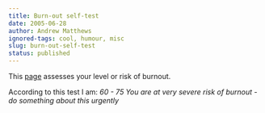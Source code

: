 ```yaml
---
title: Burn-out self-test
date: 2005-06-28
author: Andrew Matthews
ignored-tags: cool, humour, misc
slug: burn-out-self-test
status: published
---
```


This [page](http://www.mindtools.com/pages/article/newTCS_08.htm) assesses your level or risk of burnout.

According to this test I am:
*60 - 75
You are at very severe risk of burnout - do something about this urgently*

